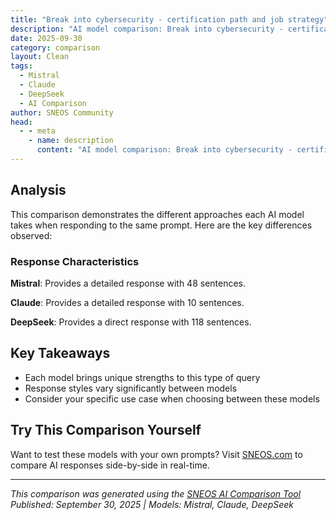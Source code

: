 ```yaml
---
title: "Break into cybersecurity - certification path and job strategy"
description: "AI model comparison: Break into cybersecurity - certification path and job strategy..."
date: 2025-09-30
category: comparison
layout: Clean
tags:
  - Mistral
  - Claude
  - DeepSeek
  - AI Comparison
author: SNEOS Community
head:
  - - meta
    - name: description
      content: "AI model comparison: Break into cybersecurity - certification path and job strategy..."
---
```


<ChatComparison
  title="Break into cybersecurity - certification path and job strategy"
  prompt="Break into cybersecurity - certification path and job strategy"
  :responses='{"Mistral": "Breaking into the field of cybersecurity can be a rewarding career path, given the increasing importance of digital security. Here\u2019s a structured approach to help you get started with certifications and job strategies:\n\n### Certification Path\n\n1. **Foundational Certifications:**\n - **CompTIA Security\u002B:** This is a great starting point for those new to cybersecurity. It covers the essential principles for network security and risk management.\n - **CompTIA Network\u002B:** While not strictly a security certification, understanding networking is crucial for cybersecurity roles.\n\n2. **Intermediate Certifications:**\n - **Certified Information Systems Security Professional (CISSP):** Offered by (ISC)\u00B2, this is one of the most recognized certifications in the field. It requires at least five years of experience in the field or four years with a college degree.\n - **Certified Ethical Hacker (CEH):** Offered by EC-Council, this certification focuses on the tools and techniques used by hackers and cyber attackers.\n - **Certified Information Security Manager (CISM):** Offered by ISACA, this certification is aimed at those who manage, design, and oversee an enterprise\u2019s information security.\n\n3. **Advanced Certifications:**\n - **Certified Information Systems Auditor (CISA):** Also offered by ISACA, this certification is for those who audit, control, monitor, and assess information technology and business systems.\n - **Offensive Security Certified Professional (OSCP):** Offered by Offensive Security, this certification is highly respected for its practical, hands-on approach to penetration testing.\n - **Certified Cloud Security Professional (CCSP):** Offered by (ISC)\u00B2, this certification is for those who want to specialize in cloud security.\n\n### Job Strategy\n\n1. **Education and Skills Development:**\n - **Degree Programs:** Consider pursuing a degree in Computer Science, Information Technology, or a related field. Many universities now offer specialized programs in cybersecurity.\n - **Online Courses:** Platforms like Coursera, edX, and Udemy offer courses in cybersecurity that can help you build foundational knowledge.\n - **Hands-On Experience:** Participate in Capture The Flag (CTF) competitions, contribute to open-source security projects, and practice in virtual labs.\n\n2. **Networking:**\n - **Professional Organizations:** Join organizations like (ISC)\u00B2, ISACA, and EC-Council. Attend their conferences, webinars, and local chapter meetings.\n - **Online Communities:** Engage with cybersecurity communities on platforms like Reddit, LinkedIn, and specialized forums.\n - **Mentorship:** Seek out mentors who are already established in the field. They can provide valuable guidance and insights.\n\n3. **Internships and Entry-Level Positions:**\n - **Internships:** Look for internships in cybersecurity. Many companies offer internships that can provide practical experience and potentially lead to full-time positions.\n - **Entry-Level Roles:** Start with entry-level positions such as Security Analyst, Junior Penetration Tester, or IT Support with a focus on security.\n\n4. **Continuous Learning:**\n - **Stay Updated:** Cybersecurity is a rapidly evolving field. Stay updated with the latest trends, threats, and technologies through continuous learning.\n - **Certifications:** Continue to pursue advanced certifications as you gain experience. This will help you specialize and advance in your career.\n\n5. **Building a Portfolio:**\n - **Projects:** Work on personal or open-source projects that demonstrate your skills. This could include setting up secure networks, conducting vulnerability assessments, or developing security tools.\n - **Blog/Vlog:** Start a blog or vlog where you share your knowledge and experiences in cybersecurity. This can help establish your expertise and attract potential employers.\n\n6. **Job Applications:**\n - **Tailored Resumes:** Tailor your resume to highlight relevant skills and experiences for each job application.\n - **Cover Letters:** Write compelling cover letters that show your passion for cybersecurity and how you can contribute to the organization.\n - **Interviews:** Prepare for technical interviews by practicing common cybersecurity interview questions and scenarios.\n\n### Additional Tips\n\n- **Soft Skills:** Develop strong communication skills, as you will often need to explain complex security issues to non-technical stakeholders.\n- **Ethics:** Maintain a strong ethical foundation. Cybersecurity professionals must often handle sensitive information and make decisions that impact the security of organizations and individuals.\n- **Specialization:** Consider specializing in a particular area of cybersecurity, such as incident response, threat intelligence, or secure software development.\n\nBy following this structured approach, you can build a strong foundation in cybersecurity and position yourself for a successful career in the field.", "Claude": "# Breaking Into Cybersecurity: A Strategic Roadmap\n\n## \uD83C\uDFAF **Entry-Level Foundation**\n\n### **Essential Starting Certifications**\n1. **CompTIA Security\u002B** (Most Important First Step)\n - Industry standard for entry-level\n - DoD 8570 approved (required for government contracts)\n - Covers broad security fundamentals\n - Cost: ~$370\n\n2. **CompTIA Network\u002B** (Recommended Prerequisite)\n - Strong networking foundation crucial for security\n - Helps with Security\u002B preparation\n\n### **Alternative Entry Paths**\n- **ISC2 Certified in Cybersecurity (CC)** - Free certification\n- **Google Cybersecurity Professional Certificate** - Career-change friendly\n- **SANS GIAC Security Essentials (GSEC)** - Premium option\n\n## \uD83D\uDEE4\uFE0F **Specialization Tracks**\n\n### **Track 1: Incident Response/SOC Analyst**\n**Certifications:**\n- CompTIA Security\u002B \u2192 CompTIA CySA\u002B \u2192 GCIH (SANS)\n- GCFA (SANS) for advanced forensics\n\n**Skills to Develop:**\n- SIEM tools (Splunk, QRadar, Sentinel)\n- Log analysis\n- Threat hunting\n- Digital forensics basics\n\n### **Track 2: Penetration Testing**\n**Certifications:**\n- Security\u002B \u2192 CEH \u2192 OSCP \u2192 OSEP\n- Alternative: GPEN (SANS) \u2192 GWAPT\n\n**Skills to Develop:**\n- Kali Linux proficiency\n- Scripting (Python, Bash, PowerShell)\n- Web application security\n- Network penetration testing\n\n### **Track 3: Cloud Security**\n**Certifications:**\n- Security\u002B \u2192 AWS Security Specialty / Azure Security Engineer\n- CCSP (ISC2) for cloud security professional\n\n### **Track 4: Governance/Compliance**\n**Certifications:**\n- Security\u002B \u2192 CISA \u2192 CISSP\n- CRISC for risk management\n\n## \uD83D\uDCBC **Job Search Strategy**\n\n### **Target Entry-Level Roles**\n1. **SOC Analyst I** (Best entry point)\n2. **IT Security Specialist**\n3. **Cybersecurity Analyst**\n4. **Compliance Analyst**\n5. **Security Operations Center Technician**\n\n### **Job Search Tactics**\n\n**1. Leverage Transferable Skills**\n- IT support \u2192 Security operations\n- Network admin \u2192 Network security\n- Software dev \u2192 Application security\n- Military \u2192 GRC/compliance roles\n\n**2. Geographic Strategy**\n- **High-demand locations:** DC area, Austin, Seattle, Denver\n- **Remote opportunities:** Increasingly common post-COVID\n- **Government contractors:** Often hire entry-level with Security\u002B\n\n**3. Application Approach**\n- Apply even without meeting 100% of requirements\n- Highlight relevant projects and self-study\n- Emphasize willingness to learn and adapt\n\n## \uD83C\uDF93 **Skill Development Plan**\n\n### **Months 1-3: Foundation**\n- Study for and pass Security\u002B\n- Set up home lab (VirtualBox/VMware)\n- Learn basic Linux commands\n- Understand TCP/IP fundamentals\n\n### **Months 4-6: Practical Skills**\n- Practice with security tools (Nmap, Wireshark, Metasploit)\n- Complete TryHackMe or Hack The Box beginner paths\n- Build portfolio projects\n- Start applying for entry-level positions\n\n### **Months 7-12: Specialization**\n- Pursue second certification based on chosen track\n- Gain hands-on experience through internships or entry-level role\n- Join local cybersecurity meetups and conferences\n- Develop deeper expertise in chosen specialization\n\n## \uD83C\uDFE0 **Home Lab Essentials**\n\n### **Basic Setup**\n- Virtualization platform (VMware/VirtualBox)\n- Kali Linux VM\n- Windows 10/11 VM\n- Ubuntu Server VM\n- Vulnerable applications (DVWA, Metasploitable)\n\n### **Advanced Projects**\n- ELK Stack for log analysis\n- pfSense firewall\n- Active Directory domain\n- SIEM deployment and configuration\n\n## \uD83E\uDD1D **Networking \u0026 Community**\n\n### **Professional Organizations**\n- **(ISC)\u00B2 Chapter meetings**\n- **ISACA", "DeepSeek": "Of course. Breaking into cybersecurity is an excellent career move, but it requires a structured approach. The field is vast, so having a clear path is crucial.\n\nThis guide is broken down into two main parts: the **Certification Path** (building your credibility) and the **Job Strategy** (getting your foot in the door).\n\n---\n\n### Part 1: The Certification Path (The \u0022What\u0022)\n\nThink of certifications as a way to validate your skills to employers. Don\u0027t just collect them; use them to build a foundational and then specialized knowledge base.\n\nHere is a tiered approach, from absolute beginner to specialized expert.\n\n#### **Tier 1: The Absolute Foundation (No IT Experience)**\n\nThese are for individuals with little to no technical background. They prove you understand the core concepts.\n\n1. **Google Cybersecurity Professional Certificate (Coursera):**\n * **Why:** Perfect for a true beginner. It\u0027s affordable, hands-on, and teaches you the mindset and fundamental skills. It prepares you for more advanced certs.\n * **Best for:** Career-changers with zero IT experience.\n\n2. **CompTIA Security\u002B:**\n * **Why:** This is the **gold standard entry-level certification** for cybersecurity. It\u0027s vendor-neutral and covers a wide range of foundational topics like network security, threats, vulnerabilities, identity management, and risk management. Most HR filters look for this.\n * **Best for:** Anyone serious about starting a career in cybersecurity. It\u0027s often a prerequisite for many government and corporate jobs.\n\n#### **Tier 2: Building Core Technical Competence (The \u0022How\u0022)**\n\nBefore you can defend systems, you need to understand how they work. Pair your security knowledge with these core IT certifications.\n\n1. **CompTIA Network\u002B:** (Can be done before or after Security\u002B)\n * **Why:** Cybersecurity is built on top of networks. You can\u0027t secure what you don\u0027t understand. This cert teaches you how networks operate, which is non-negotiable.\n\n2. **CompTIA Linux\u002B or Linux Essentials (LPI):**\n * **Why:** A massive portion of servers and security tools run on Linux. Comfort with the command line is a fundamental skill.\n\n#### **Tier 3: Choosing Your Path \u0026 Specializing**\n\nAfter your foundation, it\u0027s time to specialize. **Do not skip to this tier.** Your choice here will define your first job.\n\n**Path A: The Blue Team (Defensive Security)**\n\n* **Certification:** **CompTIA CySA\u002B (Cybersecurity Analyst)**\n * **Why:** The natural progression from Security\u002B. It focuses on behavioral analytics, network reconnaissance, and threat detection. It\u0027s the quintessential \u0022SOC Analyst\u0022 certification.\n * **Target Job:** Security Operations Center (SOC) Analyst, Tier 1/2.\n\n**Path B: The Red Team (Offensive Security)**\n\n* **Certification:** **CompTIA PenTest\u002B**\n * **Why:** Teaches you the methodologies and tools for penetration testing and vulnerability management.\n * **Next Step:** The elite cert in this space is the **OSCP (Offensive Security Certified Professional)** from Offensive Security. It\u0027s a very difficult, hands-on exam that is highly respected and proves you can *actually* hack systems.\n\n**Path C: The Core Infrastructure \u0026 Cloud**\n\n* **Certification:** **Microsoft SC-900 (Security, Compliance, and Identity Fundamentals)** \u0026 **AZ-900 (Azure Fundamentals)**\n * **Why:** The world is moving to the cloud. Understanding cloud security (especially Azure or AWS) is a massive career booster.\n * **Next Step:** **AWS Certified Security - Specialty** or **Microsoft SC-200 (Security Operations Analyst)**.\n\n---\n\n### Part 2: The Job Strategy (The \u0022How\u0022)\n\nCertifications get you an interview; strategy and experience get you the job.\n\n#### **Step 1: Build Your Home Lab \u0026 Practical Skills**\n\nThis is **non-negotiable**. You must be able to talk about what you\u0027ve *done*, not just what you\u0027ve *studied*.\n\n* **Set up a Virtual Lab:** Use VirtualBox or VMware to create a safe, isolated environment on your computer.\n* **Practice Core Skills:**\n * **TryHackMe** or **Hack The Box (HTB) Academy:** These are gamified learning platforms. Start with TryHackMe\u0027s \u0022Pre Security\u0022 and \u0022Beginner\u0022 paths. It\u0027s the best way to learn hands-on.\n * **Analyze Logs:** Download a free SIEM like **Elastic Stack (ELK)** or use a trial of **Splunk**. Ingest sample logs and practice creating alerts for suspicious activity.\n * **Set up a Firewall:** Play with **pfSense** in your virtual lab.\n * **Use Wireshark:** Capture and analyze your own network traffic.\n\n#### **Step 2: Gain \u0022Leverageable\u0022 Experience**\n\nYou need something to put on your resume. If you don\u0027t have professional IT experience, create it.\n\n* **Volunteer:** Offer to review the security of a small local non-profit\u0027s website or social media accounts (with permission!).\n* **Write It Up:** Document your home lab projects on a blog or GitHub. A \u0022write-up\u0022 of how you solved a TryHackMe room shows problem-solving skills.\n* **Bug Bounties:** Create an account on **HackerOne** or **Bugcrowd**. Start with the \u0022learning\u0022 paths and then look for low-hanging fruit on real-world programs. Even finding a single, low-severity bug is a huge resume differentiator.\n* **Get an IT Support Job:** A 6-12 month stint in a Help Desk or Desktop Support role is invaluable. It teaches you how systems and users interact in an enterprise environment.\n\n#### **Step 3: Craft Your Cybersecurity Resume \u0026 Online Presence**\n\n* **Resume:**\n * **Use Keywords:** Mirror the language from job descriptions (e.g., SIEM, EDR, vulnerability management, NIST, MITRE ATT\u0026CK).\n * **Quantify Achievements:** Instead of \u0022Used a SIEM,\u0022 write \u0022Correlated firewall and DNS logs in Splunk to identify and alert on potential C2 traffic.\u0022\n * **Projects Section:** Have a dedicated section for your home lab, TryHackMe profiles, and any bug bounties.\n\n* **LinkedIn:**\n * **Optimize Your Profile:** Your headline should be \u0022Aspiring Cybersecurity Analyst | Security\u002B | CySA\u002B\u0022 or similar.\n * **Connect with Recruiters:** Recruiters in cybersecurity are very active on LinkedIn.\n * **Engage with Content:** Comment on posts from industry professionals to build your network.\n\n#### **Step 4: Target the Right Entry-Level Jobs**\n\nDon\u0027t apply for \u0022Cybersecurity Engineer\u0022 roles yet. Target these realistic entry points:\n\n1. **SOC Analyst (Tier 1):** The most common entry-level role. You monitor alerts, triage events, and are the front line of defense. This is the primary target for most beginners.\n2. **Vulnerability Management Analyst:** Focuses on scanning for and managing the remediation of vulnerabilities.\n3. **IT Support / Help Desk -\u003E Systems Administrator:** A strategic stepping stone. Excelling here and taking on security-related tasks (e.g., patching, user access reviews) is a classic path.\n4. **GRC (Governance, Risk, and Compliance) Analyst:** Less technical, more focused on policy, frameworks (NIST, ISO 27001), and audits. Good for people with a background in law, auditing, or project management.\n\n### Sample Roadmap: From Zero to SOC Analyst in 12-18 Months\n\n| Timeframe | Action Items |\n| :--- | :--- |\n| **Months 1-3** | 1. Complete the **Google Cybersecurity Certificate**. \u003Cbr\u003E2. Start using **TryHackMe** (Beginner Path). |\n| **Months 4-6** | 1. Study for and pass **CompTIA Security\u002B**. \u003Cbr\u003E2. Deepen practical skills on **TryHackMe**. \u003Cbr\u003E3. Set up a basic home lab. |\n| **Months 7-9** | 1. Study for and pass **CompTIA CySA\u002B**. \u003Cbr\u003E2. Start a **blog or GitHub** to document your labs. \u003Cbr\u003E3. Begin applying for **Help Desk** roles if you have no IT experience. |\n| **Months 10-12** | 1. **Network aggressively** on LinkedIn. \u003Cbr\u003E2. Tailor your resume for **SOC Analyst I** roles. \u003Cbr\u003E3. Practice behavioral interview questions. |\n| **Months 13-18** | 1. **Land your first SOC Analyst job**. \u003Cbr\u003E2. Continue learning on the job and plan your next certification (e.g., GCIH, Splunk Core Certified Power User). |\n\n**Final Word of Advice:** Cybersecurity is a field of lifelong learning. Curiosity, persistence, and a passion for problem-solving are more important than any single certification. Start building, stay consistent, and you will break in. Good luck"}' 
  published-date="16:03"
/>

## Analysis

This comparison demonstrates the different approaches each AI model takes when responding to the same prompt. Here are the key differences observed:

### Response Characteristics

**Mistral**: Provides a detailed response with 48 sentences. 

**Claude**: Provides a detailed response with 10 sentences. 

**DeepSeek**: Provides a direct response with 118 sentences. 

## Key Takeaways

- Each model brings unique strengths to this type of query
- Response styles vary significantly between models
- Consider your specific use case when choosing between these models

## Try This Comparison Yourself

Want to test these models with your own prompts? Visit [SNEOS.com](https://sneos.com) to compare AI responses side-by-side in real-time.

---

*This comparison was generated using the [SNEOS AI Comparison Tool](https://sneos.com)*
*Published: September 30, 2025 | Models: Mistral, Claude, DeepSeek*
